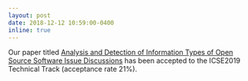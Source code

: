 ```yaml
---
layout: post
date: 2018-12-12 10:59:00-0400
inline: true
---
```


Our paper titled [Analysis and Detection of Information Types of Open Source Software Issue Discussions](https://arxiv.org/abs/1902.07093) has been accepted to the ICSE2019 Technical Track (acceptance rate 21%).